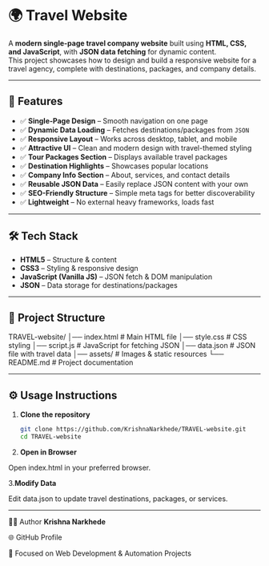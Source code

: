 # 🌍 Travel Website  

A **modern single-page travel company website** built using **HTML, CSS, and JavaScript**, with **JSON data fetching** for dynamic content.  
This project showcases how to design and build a responsive website for a travel agency, complete with destinations, packages, and company details.  

---

## 📖 Features  

- ✅ **Single-Page Design** – Smooth navigation on one page  
- ✅ **Dynamic Data Loading** – Fetches destinations/packages from `JSON`  
- ✅ **Responsive Layout** – Works across desktop, tablet, and mobile  
- ✅ **Attractive UI** – Clean and modern design with travel-themed styling  
- ✅ **Tour Packages Section** – Displays available travel packages  
- ✅ **Destination Highlights** – Showcases popular locations  
- ✅ **Company Info Section** – About, services, and contact details  
- ✅ **Reusable JSON Data** – Easily replace JSON content with your own  
- ✅ **SEO-Friendly Structure** – Simple meta tags for better discoverability  
- ✅ **Lightweight** – No external heavy frameworks, loads fast  

---

## 🛠️ Tech Stack  

- **HTML5** – Structure & content  
- **CSS3** – Styling & responsive design  
- **JavaScript (Vanilla JS)** – JSON fetch & DOM manipulation  
- **JSON** – Data storage for destinations/packages  

---

## 📂 Project Structure  

TRAVEL-website/
│── index.html # Main HTML file
│── style.css # CSS styling
│── script.js # JavaScript for fetching JSON
│── data.json # JSON file with travel data
│── assets/ # Images & static resources
└── README.md # Project documentation




---

## ⚙️ Usage Instructions  

1. **Clone the repository**
   ```bash
   git clone https://github.com/KrishnaNarkhede/TRAVEL-website.git
   cd TRAVEL-website
2. **Open in Browser**

Open index.html in your preferred browser.

3.**Modify Data**

Edit data.json to update travel destinations, packages, or services.

---
👨‍💻 Author  **Krishna Narkhede**

🌐 GitHub Profile

💼 Focused on Web Development & Automation Projects
